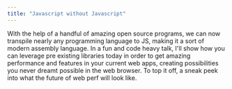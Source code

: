 ```yaml
---
title: "Javascript without Javascript"
---
```


With the help of a handful of amazing open source programs, we can now transpile nearly any programming language to JS, making it a sort of modern assembly language. In a fun and code heavy talk, I'll show how you can leverage pre existing libraries today in order to get amazing performance and features in your current web apps, creating possibilities you never dreamt possible in the web browser. To top it off, a sneak peek into what the future of web perf will look like.
